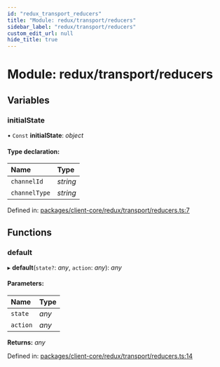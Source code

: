 ```yaml
---
id: "redux_transport_reducers"
title: "Module: redux/transport/reducers"
sidebar_label: "redux/transport/reducers"
custom_edit_url: null
hide_title: true
---
```


# Module: redux/transport/reducers

## Variables

### initialState

• `Const` **initialState**: *object*

#### Type declaration:

Name | Type |
:------ | :------ |
`channelId` | *string* |
`channelType` | *string* |

Defined in: [packages/client-core/redux/transport/reducers.ts:7](https://github.com/xr3ngine/xr3ngine/blob/56376a778/packages/client-core/redux/transport/reducers.ts#L7)

## Functions

### default

▸ **default**(`state?`: *any*, `action`: *any*): *any*

#### Parameters:

Name | Type |
:------ | :------ |
`state` | *any* |
`action` | *any* |

**Returns:** *any*

Defined in: [packages/client-core/redux/transport/reducers.ts:14](https://github.com/xr3ngine/xr3ngine/blob/56376a778/packages/client-core/redux/transport/reducers.ts#L14)
